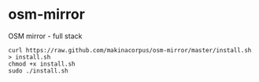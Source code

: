 osm-mirror
==========

OSM mirror - full stack


    curl https://raw.github.com/makinacorpus/osm-mirror/master/install.sh > install.sh
    chmod +x install.sh
    sudo ./install.sh
